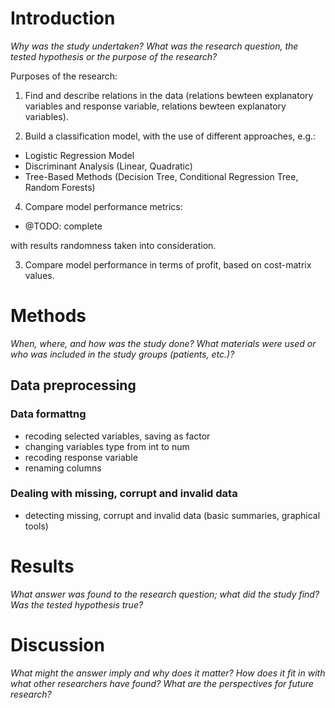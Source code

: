 

# Introduction 

*Why was the study undertaken? What was the research question, the tested hypothesis or the purpose of the research?*

Purposes of the research: 

1. Find and describe relations in the data (relations bewteen explanatory variables and response variable, relations bewteen explanatory variables). 

2. Build a classification model, with the use of different approaches, e.g.:

  - Logistic Regression Model
  - Discriminant Analysis (Linear, Quadratic)
  - Tree-Based Methods (Decision Tree, Conditional Regression Tree, Random Forests)

4. Compare model performance metrics:

  - @TODO: complete 

with results randomness taken into consideration. 

3. Compare model performance in terms of profit, based on cost-matrix values.  





# Methods

*When, where, and how was the study done? What materials were used or who was included in the study groups (patients, etc.)?*


## Data preprocessing

### Data formattng

- recoding selected variables, saving as factor
- changing variables type from int to num
- recoding response variable
- renaming columns

### Dealing with missing, corrupt and invalid data

- detecting missing, corrupt and invalid data (basic summaries, graphical tools)





# Results

*What answer was found to the research question; what did the study find? Was the tested hypothesis true?*





# Discussion

*What might the answer imply and why does it matter? How does it fit in with what other researchers have found? What are the perspectives for future research?*



